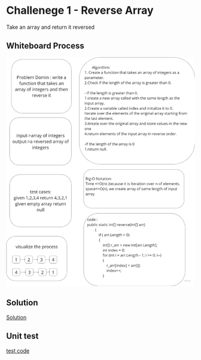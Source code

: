 # Challenege 1 - Reverse Array 

Take an array and return it reversed

## Whiteboard Process

![WB01](../assets/CC01.png)


## Solution

[Solution](../data-structures-and-algorithms/main.cs)

## Unit test

[test code](../CodeChallengesTests/testCC01.cs)

